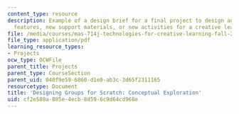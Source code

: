 ```yaml
---
content_type: resource
description: Example of a design brief for a final project to design and test new
  features, new support materials, or new activities for a creative learning technology.
file: /media/courses/mas-714j-technologies-for-creative-learning-fall-2009/cf2e580a805e4ecb8d596c9d64cd968e_MITMAS_714JF09_pro_xbrief1.pdf
file_type: application/pdf
learning_resource_types:
- Projects
ocw_type: OCWFile
parent_title: Projects
parent_type: CourseSection
parent_uid: 040f9e59-6860-d1e0-ab3c-3d65f2311165
resourcetype: Document
title: 'Designing Groups for Scratch: Conceptual Exploration'
uid: cf2e580a-805e-4ecb-8d59-6c9d64cd968e
---
```

